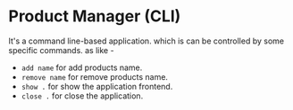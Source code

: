 # Product Manager (CLI) 

It's a command line-based application. which is can be controlled by some specific commands. as like -
* ``add name`` for add products name.
* ``remove name`` for remove products name.
* ``show .`` for show the application frontend.
* ``close .`` for close the application.